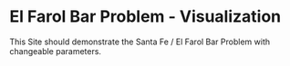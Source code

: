 # El Farol Bar Problem - Visualization

This Site should demonstrate the Santa Fe / El Farol Bar Problem with changeable parameters.
